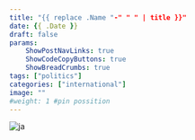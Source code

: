 ```yaml
---
title: "{{ replace .Name "-" " " | title }}"
date: {{ .Date }}
draft: false
params:
    ShowPostNavLinks: true
    ShowCodeCopyButtons: true
    ShowBreadCrumbs: true
tags: ["politics"]
categories: ["international"]
image: ""
#weight: 1 #pin possition
---
```

![ja](/img/zwsem.jpeg#)
